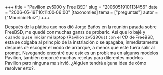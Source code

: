 +++
title = "Pavilion zv5000 y Free BSD"
slug = "20060519101131456"
date = "2006-05-19T10:11:00-06:00"
[taxonomies]
tema = ["preguntas"]
autor = ["Mauricio Ruiz"]
+++

Después de la plática que nos dió Jorge Baños en la reunión pasada sobre
FreeBSD, me quedé con muchas ganas de probarlo. Asi que lo bajé y cuando
quise iniciar mi laptop (Pavilion zv5230us) con el CD de FreeBSD, esta
se colgaba al principio de la instalación o se apagaba, inmediatamente
después de escoger el modo de arranque, a menos que este fuera salir al
prompt. Navegando encontré que este es un problema en algunos modelos
Pavilion, también encontré muchas recetas para diferentes modelos
Pavilion pero ninguna me sirvió. ¿Alguien tendrá alguna idea de cómo
resolver esto?.

